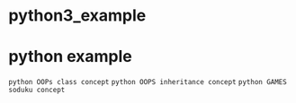 # python3_example
# python example
`python OOPs class concept`
`python OOPS inheritance concept`
`python GAMES soduku concept`